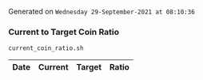 Generated on `Wednesday 29-September-2021 at 08:10:36`

### Current to Target Coin Ratio
`current_coin_ratio.sh`

Date|Current|Target|Ratio
---|---|---|---
